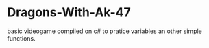 # Dragons-With-Ak-47
basic videogame compiled on c# to pratice variables an other simple functions.

